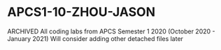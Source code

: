 # APCS1-10-ZHOU-JASON

ARCHIVED
All coding labs from APCS Semester 1 2020 (October 2020 - January 2021)
Will consider adding other detached files later
